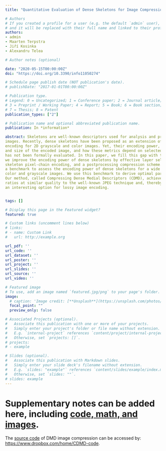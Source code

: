 ```yaml
---
title: "Quantitative Evaluation of Dense Skeletons for Image Compression"

# Authors
# If you created a profile for a user (e.g. the default `admin` user), write the username (folder name) here 
# and it will be replaced with their full name and linked to their profile.
authors:
- admin
- Maarten Terpstra
- Jiří Kosinka
- Alexandru Telea

# Author notes (optional)

date: "2020-05-15T00:00:00Z"
doi: "https://doi.org/10.3390/info11050274"

# Schedule page publish date (NOT publication's date).
# publishDate: "2017-01-01T00:00:00Z"

# Publication type.
# Legend: 0 = Uncategorized; 1 = Conference paper; 2 = Journal article;
# 3 = Preprint / Working Paper; 4 = Report; 5 = Book; 6 = Book section;
# 7 = Thesis; 8 = Patent
publication_types: ["2"]

# Publication name and optional abbreviated publication name.
publication: In *information*

abstract: Skeletons are well-known descriptors used for analysis and processing of 2D binary
images. Recently, dense skeletons have been proposed as an extension of classical skeletons as a dual
encoding for 2D grayscale and color images. Yet, their encoding power, measured by the quality
and size of the encoded image, and how these metrics depend on selected encoding parameters,
has not been formally evaluated. In this paper, we fill this gap with two main contributions. First,
we improve the encoding power of dense skeletons by effective layer selection heuristics, a refined
skeleton pixel-chain encoding, and a postprocessing compression scheme. Secondly, we propose
a benchmark to assess the encoding power of dense skeletons for a wide set of natural and synthetic
color and grayscale images. We use this benchmark to derive optimal parameters for dense skeletons.
Our method, called Compressing Dense Medial Descriptors (CDMD), achieves higher-compression
ratios at similar quality to the well-known JPEG technique and, thereby, shows that skeletons can be
an interesting option for lossy image encoding.


tags: []

# Display this page in the Featured widget?
featured: true

# Custom links (uncomment lines below)
# links:
# - name: Custom Link
#   url: http://example.org

url_pdf: ''
url_code: ''
url_dataset: ''
url_poster: ''
url_project: ''
url_slides: ''
url_source: ''
url_video: ''

# Featured image
# To use, add an image named `featured.jpg/png` to your page's folder. 
image:
  # caption: 'Image credit: [**Unsplash**](https://unsplash.com/photos/pLCdAaMFLTE)'
  focal_point: ""
  preview_only: false

# Associated Projects (optional).
#   Associate this publication with one or more of your projects.
#   Simply enter your project's folder or file name without extension.
#   E.g. `internal-project` references `content/project/internal-project/index.md`.
#   Otherwise, set `projects: []`.
# projects:
# - example

# Slides (optional).
#   Associate this publication with Markdown slides.
#   Simply enter your slide deck's filename without extension.
#   E.g. `slides: "example"` references `content/slides/example/index.md`.
#   Otherwise, set `slides: ""`.
# slides: example
---
```


# Supplementary notes can be added here, including [code, math, and images](https://wowchemy.com/docs/writing-markdown-latex/).
The [source code](https://www.dropbox.com/home/CDMD-code) of DMD image compression can be accessed by: https://www.dropbox.com/home/CDMD-code.


